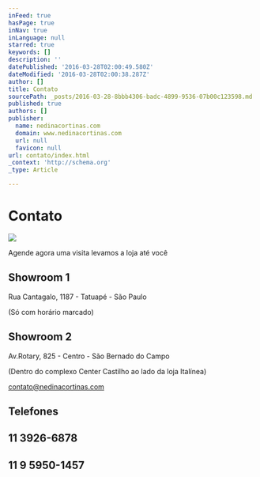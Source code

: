 ```yaml
---
inFeed: true
hasPage: true
inNav: true
inLanguage: null
starred: true
keywords: []
description: ''
datePublished: '2016-03-28T02:00:49.580Z'
dateModified: '2016-03-28T02:00:38.287Z'
author: []
title: Contato
sourcePath: _posts/2016-03-28-8bbb4306-badc-4899-9536-07b00c123598.md
published: true
authors: []
publisher:
  name: nedinacortinas.com
  domain: www.nedinacortinas.com
  url: null
  favicon: null
url: contato/index.html
_context: 'http://schema.org'
_type: Article

---
```

# Contato
![](https://static.wixstatic.com/media/626711_721efd75285e4c05ba5fd968442a4cc4.jpg/v1/fill/w_456,h_348,al_c,q_80,usm_0.66_1.00_0.01/626711_721efd75285e4c05ba5fd968442a4cc4.jpg)

Agende agora u​ma visita levamos a loja até ﻿você

## Showroom 1

Rua Cantagalo, 1187 - Tatuapé - São Paulo

(Só com horário marcado)

## Showroom 2

Av.Rotary, 825 - Centro - São Bernado do Campo

(Dentro do complexo Center Castilho ao lado da loja Italínea) 

contato@nedinacortinas.com

## Telefones

## 11 3926-6878

## 11 9 5950-1457